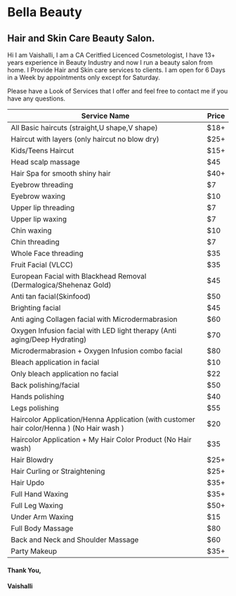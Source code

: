 # Bella Beauty

## Hair and Skin Care Beauty Salon.
Hi I am Vaishalli, I am a CA Ceritfied Licenced Cosmetologist, I have 13+ years experience in Beauty Industry and now I run a beauty salon from home. I Provide Hair and Skin care services to clients. I am open for 6 Days in a Week by appointments only except for Saturday.

Please have a Look of Services that I offer and feel free to contact me if you have any questions.

| Service Name | Price |
| --- | ----------- |
| All Basic haircuts (straight,U shape,V shape) | $18+ |
| Haircut with layers (only haircut no blow dry) | $25+ |
| Kids/Teens Haircut | $15+ |
| Head scalp massage | $45 |
| Hair Spa for smooth shiny hair | $40+ |
| Eyebrow threading | $7 |
| Eyebrow waxing | $10 |
| Upper lip threading | $7 |
| Upper lip waxing | $7 |
| Chin waxing | $10 |
| Chin threading | $7 |
| Whole Face threading | $35 | 
| Fruit Facial (VLCC) | $35 |
| European Facial with Blackhead Removal (Dermalogica/Shehenaz Gold) | $45 |
| Anti tan facial(Skinfood) | $50 |
| Brighting facial | $45 |
| Anti aging Collagen facial with Microdermabrasion | $60 |
| Oxygen Infusion facial with LED light therapy (Anti aging/Deep Hydrating) | $70 |
| Microdermabrasion + Oxygen Infusion combo facial | $80 |
| Bleach application in facial | $10 |
| Only bleach application no facial | $22 |
| Back polishing/facial | $50 |
| Hands polishing | $40 |
| Legs polishing | $55 |
| Haircolor Application/Henna Application (with customer hair color/Henna ) (No Hair wash ) | $20 |
| Haircolor Application + My Hair Color Product (No Hair wash) | $35 |
| Hair Blowdry | $25+ |
| Hair Curling or Straightening | $25+ |
| Hair Updo | $35+ |
| Full Hand Waxing | $35+ |
| Full Leg Waxing | $50+ |
| Under Arm Waxing | $15 |
| Full Body Massage | $80 |
| Back and Neck and Shoulder Massage | $60 |
| Party Makeup | $35+ |

#### Thank You,
#### Vaishalli
